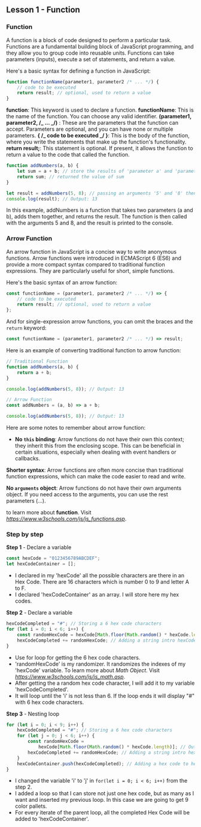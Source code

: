 ## Lesson 1 - Function

### Function

A function is a block of code designed to perform a particular task. Functions are a fundamental building block of JavaScript programming, and they allow you to group code into reusable units. Functions can take parameters (inputs), execute a set of statements, and return a value.

Here's a basic syntax for defining a function in JavaScript:

```javascript
function functionName(parameter1, parameter2 /* ... */) {
    // code to be executed
    return result; // optional, used to return a value
}
```

**function**: This keyword is used to declare a function.
**functionName**: This is the name of the function. You can choose any valid identifier.
**(parameter1, parameter2, /_ ... _/)** : These are the parameters that the function can accept. Parameters are optional, and you can have none or multiple parameters.
**{ /_ code to be executed _/ }**: This is the body of the function, where you write the statements that make up the function's functionality.
**return result;**: This statement is optional. If present, it allows the function to return a value to the code that called the function.

```javascript
function addNumbers(a, b) {
    let sum = a + b; // store the results of 'parameter a' and 'parameter b' to variable sum
    return sum; // returned the value of sum
}

let result = addNumbers(5, 8); // passing an arguments '5' and '8' then store the returned value to variable sum.
console.log(result); // Output: 13
```

In this example, addNumbers is a function that takes two parameters (a and b), adds them together, and returns the result. The function is then called with the arguments 5 and 8, and the result is printed to the console.

### Arrow Function

An arrow function in JavaScript is a concise way to write anonymous functions. Arrow functions were introduced in ECMAScript 6 (ES6) and provide a more compact syntax compared to traditional function expressions. They are particularly useful for short, simple functions.

Here's the basic syntax of an arrow function:

```javascript
const functionName = (parameter1, parameter2 /* ... */) => {
    // code to be executed
    return result; // optional, used to return a value
};
```

And for single-expression arrow functions, you can omit the braces and the `return` keyword:

```javascript
const functionName = (parameter1, parameter2 /* ... */) => result;
```

Here is an example of converting traditional function to arrow function:

```javascript
// Traditional Function
function addNumbers(a, b) {
    return a + b;
}

console.log(addNumbers(5, 8)); // Output: 13

// Arrow Function
const addNumbers = (a, b) => a + b;

console.log(addNumbers(5, 8)); // Output: 13
```

Here are some notes to remember about arrow function:

-   **No `this` binding**: Arrow functions do not have their own this context; they inherit this from the enclosing scope. This can be beneficial in certain situations, especially when dealing with event handlers or callbacks.

**Shorter syntax**: Arrow functions are often more concise than traditional function expressions, which can make the code easier to read and write.

**No `arguments` object**: Arrow functions do not have their own arguments object. If you need access to the arguments, you can use the rest parameters (...).

to learn more about **function**. Visit *https://www.w3schools.com/js/js_functions.asp*.

### Step by step

**Step 1** - Declare a variable

```javascript
const hexCode = "0123456789ABCDEF";
let hexCodeContainer = [];
```

-   I declared in my 'hexCode' all the possible characters are there in an Hex Code. There are 16 characters which is number 0 to 9 and letter A to F.
-   I declared 'hexCodeContainer' as an array. I will store here my hex codes.

**Step 2** - Declare a variable

```javascript
hexCodeCompleted = "#"; // Storing a 6 hex code characters
for (let i = 0; i < 6; i++) {
    const randomHexCode = hexCode[Math.floor(Math.random() * hexCode.length)]; // Outputs a random hex code character.
    hexCodeCompleted += randomHexCode; // Adding a string intro hexCodeCompleted
}
```

-   Use for loop for getting the 6 hex code characters.
-   'randomHexCode' is my randomizer. It randomizes the indexes of my 'hexCode' variable. To learn more about _Math Object_. Visit *https://www.w3schools.com/js/js_math.asp*.
-   After getting the a random hex code character, I will add it to my variable 'hexCodeCompleted'.
-   It will loop until the 'i' is not less than 6. If the loop ends it will display "#" with 6 hex code characters.

**Step 3** - Nesting loop

```javascript
for (let i = 0; i < 9; i++) {
    hexCodeCompleted = "#"; // Storing a 6 hex code characters
    for (let j = 0; j < 6; i++) {
        const randomHexCode =
            hexCode[Math.floor(Math.random() * hexCode.length)]; // Outputs a random hex code character.
        hexCodeCompleted += randomHexCode; // Adding a string intro hexCodeCompleted
    }
    hexCodeContainer.push(hexCodeCompleted); // Adding a hex code to hex code container using array.push().
}
```

-   I changed the variable 'i' to 'j' in `for(let i = 0; i < 6; i++)` from the step 2.
-   I added a loop so that I can store not just one hex code, but as many as I want and inserted my previous loop. In this case we are going to get 9 color pallets.
-   For every iterate of the parent loop, all the completed Hex Code will be added to 'hexCodeContainer'.
